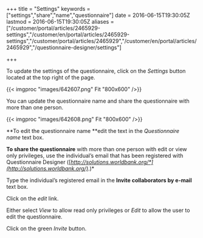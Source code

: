 ﻿+++
title = "Settings"
keywords = ["settings","share","name","questionnaire"]
date = 2016-06-15T19:30:05Z
lastmod = 2016-06-15T19:30:05Z
aliases = ["/customer/portal/articles/2465929-settings","/customer/en/portal/articles/2465929-settings","/customer/portal/articles/2465929","/customer/en/portal/articles/2465929","/questionnaire-designer/settings"]

+++

To update the settings of the questionnaire, click on the *Settings*
button located at the top right of the page.  
  
  
{{< imgproc "images/642607.png" Fit "800x600" />}}  
  
You can update the questionnaire name and share the questionnaire with
more than one person.   
  
  
{{< imgproc "images/642608.png" Fit "800x600" />}}  
  
**To edit the questionnaire name **edit the text in the *Questionnaire
name* text box.   
  
  
**To share the questionnaire** with more than one person with edit or
view only privileges, use the individual’s email that has been
registered with Questionnaire Designer
([*http://solutions.worldbank.org/*](http://solutions.worldbank.org/)*.)*  
  
Type the individual’s registered email in the **Invite collaborators by
e-mail** text box.  
  
Click on the *edit* link.   
  
Either select *View* to allow read only privileges or *Edit* to allow
the user to edit the questionnaire.  
  
Click on the green *Invite* button.

